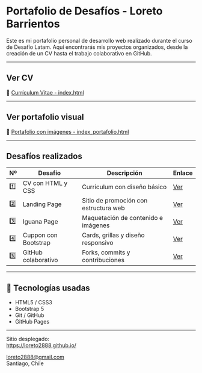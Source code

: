 # Portafolio de Desafíos - Loreto Barrientos

Este es mi portafolio personal de desarrollo web realizado durante el curso de Desafío Latam. Aquí encontrarás mis proyectos organizados, desde la creación de un CV hasta el trabajo colaborativo en GitHub.

---

## Ver CV

🔗 [Currículum Vitae - index.html]([https://loreto2888.github.io/blob/main/desafio6_Portafolio_Loreto/index.html)

---

## Ver portafolio visual

🔗 [Portafolio con imágenes - index_portafolio.html](https://github.com/loreto2888/loreto2888.github.io/blob/main/desafio6_Portafolio_Loreto/index_portafolio.html)

---

## Desafíos realizados

| Nº  | Desafío                                    | Descripción                            | Enlace |
|-----|--------------------------------------------|----------------------------------------|--------|
| 1️⃣ | CV con HTML y CSS                          | Curriculum con diseño básico           | [Ver](https://loreto2888.github.io/desafio1_mi_curriculum_vitae_html/) |
| 2️⃣ | Landing Page                               | Sitio de promoción con estructura web  | [Ver](https://loreto2888.github.io/desafio2_construyendo_un_landing_page/) |
| 3️⃣ | Iguana Page                                | Maquetación de contenido e imágenes    | [Ver](https://loreto2888.github.io/desafio3_iguana_page/) |
| 4️⃣ | Cuppon con Bootstrap                       | Cards, grillas y diseño responsivo     | [Ver](https://loreto2888.github.io/desafio4_cuppon/) |
| 5️⃣ | GitHub colaborativo                        | Forks, commits y contribuciones        | [Ver](https://loreto2888.github.io/desafio5_github/fdsw-github/) |

---

## 🔧 Tecnologías usadas

- HTML5 / CSS3
- Bootstrap 5
- Git / GitHub
- GitHub Pages

---

Sitio desplegado:  
https://loreto2888.github.io/

loreto2888@gmail.com  
Santiago, Chile
